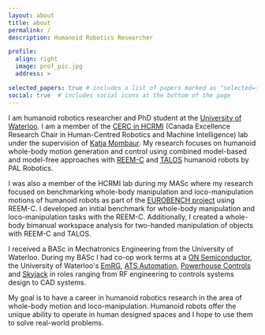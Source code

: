 ```yaml
---
layout: about
title: about
permalink: /
description: Humanoid Robotics Researcher

profile:
  align: right
  image: prof_pic.jpg
  address: >

selected_papers: true # includes a list of papers marked as "selected={true}"
social: true  # includes social icons at the bottom of the page
---
```


I am humanoid robotics researcher and PhD student at the [University of Waterloo](https://uwaterloo.ca). I am a member of the [CERC in HCRMI](https://uwaterloo.ca/cerc-human-centred-robotics-machine-intelligence/) (Canada Excellence Research Chair in Human-Centred Robotics and Machine Intelligence) lab under the supervision of [Katja Mombaur](https://uwaterloo.ca/robohub/people-profiles/katja-mombaur). My research focuses on humanoid whole-body motion generation and control using combined model-based and model-free approaches with [REEM-C](https://pal-robotics.com/robots/reem-c/) and [TALOS](https://pal-robotics.com/robots/talos/) humanoid robots by PAL Robotics.

I was also a member of the HCRMI lab during my MASc where my research focused on benchmarking whole-body manipulation and loco-manipulation motions of humanoid robots as part of the [EUROBENCH project](https://eurobench2020.eu) using REEM-C. I developed an initial benchmark for whole-body manipulation and loco-manipulation tasks with the REEM-C. Additionally, I created a whole-body bimanual workspace analysis for two-handed manipulation of objects with REEM-C and TALOS.

I received a BASc in Mechatronics Engineering from the University of Waterloo. During my BASc I had co-op work terms at a [ON Semiconductor](https://www.onsemi.com), the University of Waterloo's [EmRG](https://uwaterloo.ca/emerging-radio-systems-group/), [ATS Automation](https://atsautomation.com), [Powerhouse Controls](https://powerhouse.ca) and [Skyjack](https://www.skyjack.com) in roles ranging from RF engineering to controls systems design to CAD systems.

My goal is to have a career in humanoid robotics research in the area of whole-body motion and loco-manipulation. Humanoid robots offer the unique ability to operate in human designed spaces and I hope to use them to solve real-world problems.